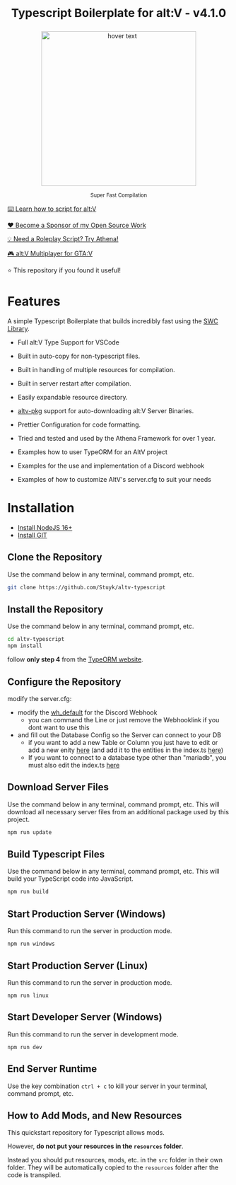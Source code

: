 <p align="center" style="font-size: 26px">
	<b>Typescript Boilerplate for alt:V - v4.1.0</b>
</p>
<p align="center">
	<img src="https://thumbs.gfycat.com/FabulousFlawlessLamb-size_restricted.gif" width="350" title="hover text">
</p>

<p align="center">
	<sup>Super Fast Compilation</sup>
</p>

[⌨️ Learn how to script for alt:V](https://altv.stuyk.com/)

[❤️ Become a Sponsor of my Open Source Work](https://github.com/sponsors/Stuyk/)

[💡 Need a Roleplay Script? Try Athena!](https://athenaframework.com/)

[🎮 alt:V Multiplayer for GTA:V](https://altv.mp)

⭐ This repository if you found it useful!

# Features

A simple Typescript Boilerplate that builds incredibly fast using the [SWC Library](https://github.com/swc-project/swc).

-   Full alt:V Type Support for VSCode
-   Built in auto-copy for non-typescript files.
-   Built in handling of multiple resources for compilation.
-   Built in server restart after compilation.
-   Easily expandable resource directory.
-   [altv-pkg](https://github.com/Stuyk/altv-pkg) support for auto-downloading alt:V Server Binaries.
-   Prettier Configuration for code formatting.
-   Tried and tested and used by the Athena Framework for over 1 year.

-   Examples how to user TypeORM for an AltV project
-   Examples for the use and implementation of a Discord webhook
-   Examples of how to customize AltV's server.cfg to suit your needs


# Installation

* [Install NodeJS 16+](https://nodejs.org/en/download/current/)
* [Install GIT](https://git-scm.com/downloads)

## Clone the Repository

Use the command below in any terminal, command prompt, etc.

```sh
git clone https://github.com/Stuyk/altv-typescript
```


## Install the Repository

Use the command below in any terminal, command prompt, etc.

```sh
cd altv-typescript
npm install
```

follow **only step 4** from the [TypeORM website](https://typeorm.io/#installation).

## Configure the Repository

modify the server.cfg:
- modify the [wh_default](https://github.com/BotisDerG/altv-typescript-with-typeorm-and-webhook/blob/cb228b49dad086607e71e1191b9aff04982e4d4c/server.cfg#L25) for the Discord Webhook
	- you can command the Line or just remove the Webhooklink if you dont want to use this
- and fill out the Database Config so the Server can connect to your DB
	- if you want to add a new Table or Column you just have to edit or add a new enity [here](https://github.com/BotisDerG/altv-typescript-with-typeorm-and-webhook/blob/cb228b49dad086607e71e1191b9aff04982e4d4c/src/core/server/modules/db/entities) (and add it to the entities in the index.ts [here](https://github.com/BotisDerG/altv-typescript-with-typeorm-and-webhook/blob/cb228b49dad086607e71e1191b9aff04982e4d4c/src/core/server/modules/db/index.ts#L15))
	- If you want to connect to a database type other than "mariadb", you must also edit the index.ts [here](https://github.com/BotisDerG/altv-typescript-with-typeorm-and-webhook/blob/cb228b49dad086607e71e1191b9aff04982e4d4c/src/core/server/modules/db/index.ts#L9)

## Download Server Files

Use the command below in any terminal, command prompt, etc. This will download all necessary server files from an additional package used by this project.

```sh
npm run update
```

## Build Typescript Files

Use the command below in any terminal, command prompt, etc. This will build your TypeScript code into JavaScript.

```sh
npm run build
```

## Start Production Server (Windows)

Run this command to run the server in production mode.

```
npm run windows
```

## Start Production Server (Linux)

Run this command to run the server in production mode.

```
npm run linux
```

## Start Developer Server (Windows)

Run this command to run the server in development mode.

```
npm run dev
```

## End Server Runtime

Use the key combination `ctrl + c` to kill your server in your terminal, command prompt, etc.

## How to Add Mods, and New Resources

This quickstart repository for Typescript allows mods.

However, **do not put your resources in the `resources` folder**.

Instead you should put resources, mods, etc. in the `src` folder in their own folder. They will be automatically copied to the `resources` folder after the code is transpiled.
